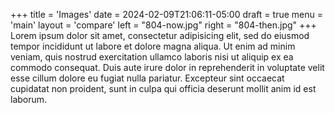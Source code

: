 +++
title = 'Images'
date = 2024-02-09T21:06:11-05:00
draft = true
menu = 'main'
layout = 'compare'
left = "804-now.jpg"
right = "804-then.jpg"
+++
Lorem ipsum dolor sit amet, consectetur adipisicing elit, sed do eiusmod
tempor incididunt ut labore et dolore magna aliqua. Ut enim ad minim veniam,
quis nostrud exercitation ullamco laboris nisi ut aliquip ex ea commodo
consequat. Duis aute irure dolor in reprehenderit in voluptate velit esse
cillum dolore eu fugiat nulla pariatur. Excepteur sint occaecat cupidatat non
proident, sunt in culpa qui officia deserunt mollit anim id est laborum.

